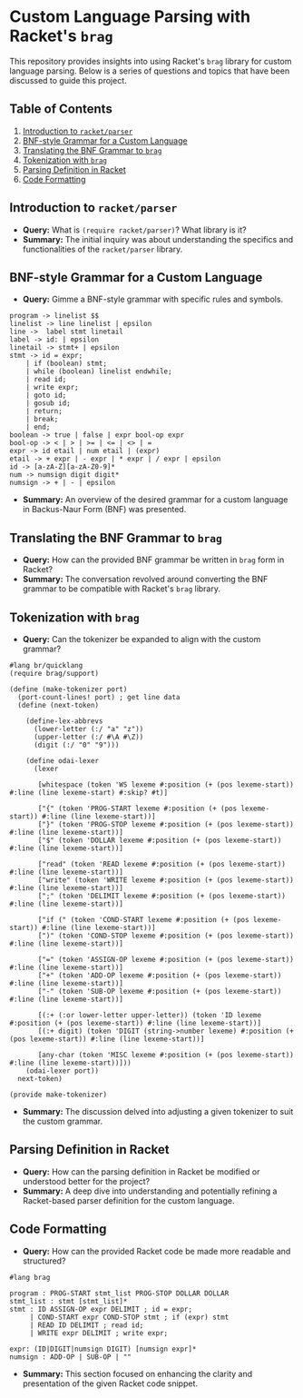 # Custom Language Parsing with Racket's `brag`

This repository provides insights into using Racket's `brag` library for custom language parsing. Below is a series of questions and topics that have been discussed to guide this project.

## Table of Contents
1. [Introduction to `racket/parser`](#introduction-to-racketparser)
2. [BNF-style Grammar for a Custom Language](#bnf-style-grammar-for-a-custom-language)
3. [Translating the BNF Grammar to `brag`](#translating-the-bnf-grammar-to-brag)
4. [Tokenization with `brag`](#tokenization-with-brag)
5. [Parsing Definition in Racket](#parsing-definition-in-racket)
6. [Code Formatting](#code-formatting)

## Introduction to `racket/parser`
- **Query:** What is `(require racket/parser)`? What library is it?
- **Summary:** The initial inquiry was about understanding the specifics and functionalities of the `racket/parser` library.

## BNF-style Grammar for a Custom Language
- **Query:** Gimme a BNF-style grammar with specific rules and symbols.
```
program -> linelist $$ 
linelist -> line linelist | epsilon 
line ->  label stmt linetail 
label -> id: | epsilon 
linetail -> stmt+ | epsilon 
stmt -> id = expr; 
	| if (boolean) stmt; 
	| while (boolean) linelist endwhile;
	| read id; 
	| write expr; 
	| goto id; 
	| gosub id; 
	| return;
	| break;
	| end; 
boolean -> true | false | expr bool-op expr 
bool-op -> < | > | >= | <= | <> | =
expr -> id etail | num etail | (expr) 
etail -> + expr | - expr | * expr | / expr | epsilon
id -> [a-zA-Z][a-zA-Z0-9]*
num -> numsign digit digit*
numsign -> + | - | epsilon 
```
- **Summary:** An overview of the desired grammar for a custom language in Backus-Naur Form (BNF) was presented.

## Translating the BNF Grammar to `brag`
- **Query:** How can the provided BNF grammar be written in `brag` form in Racket?
- **Summary:** The conversation revolved around converting the BNF grammar to be compatible with Racket's `brag` library.

## Tokenization with `brag`
- **Query:** Can the tokenizer be expanded to align with the custom grammar?
```racket
#lang br/quicklang
(require brag/support)

(define (make-tokenizer port)
  (port-count-lines! port) ; get line data
  (define (next-token)
  
    (define-lex-abbrevs
      (lower-letter (:/ "a" "z"))
      (upper-letter (:/ #\A #\Z))
      (digit (:/ "0" "9")))
      
    (define odai-lexer
      (lexer
       
       [whitespace (token 'WS lexeme #:position (+ (pos lexeme-start)) #:line (line lexeme-start) #:skip? #t)]
       
       ["{" (token 'PROG-START lexeme #:position (+ (pos lexeme-start)) #:line (line lexeme-start))]
       ["}" (token 'PROG-STOP lexeme #:position (+ (pos lexeme-start)) #:line (line lexeme-start))]
       ["$" (token 'DOLLAR lexeme #:position (+ (pos lexeme-start)) #:line (line lexeme-start))]
       
       ["read" (token 'READ lexeme #:position (+ (pos lexeme-start)) #:line (line lexeme-start))]
       ["write" (token 'WRITE lexeme #:position (+ (pos lexeme-start)) #:line (line lexeme-start))]
       [";" (token 'DELIMIT lexeme #:position (+ (pos lexeme-start)) #:line (line lexeme-start))]
       
       ["if (" (token 'COND-START lexeme #:position (+ (pos lexeme-start)) #:line (line lexeme-start))]
       [")" (token 'COND-STOP lexeme #:position (+ (pos lexeme-start)) #:line (line lexeme-start))]
       
       ["=" (token 'ASSIGN-OP lexeme #:position (+ (pos lexeme-start)) #:line (line lexeme-start))]
       ["+" (token 'ADD-OP lexeme #:position (+ (pos lexeme-start)) #:line (line lexeme-start))]
       ["-" (token 'SUB-OP lexeme #:position (+ (pos lexeme-start)) #:line (line lexeme-start))]
       
       [(:+ (:or lower-letter upper-letter)) (token 'ID lexeme #:position (+ (pos lexeme-start)) #:line (line lexeme-start))]
       [(:+ digit) (token 'DIGIT (string->number lexeme) #:position (+ (pos lexeme-start)) #:line (line lexeme-start))]
       
       [any-char (token 'MISC lexeme #:position (+ (pos lexeme-start)) #:line (line lexeme-start))]))
    (odai-lexer port))
  next-token)

(provide make-tokenizer)
```
- **Summary:** The discussion delved into adjusting a given tokenizer to suit the custom grammar.

## Parsing Definition in Racket
- **Query:** How can the parsing definition in Racket be modified or understood better for the project?
- **Summary:** A deep dive into understanding and potentially refining a Racket-based parser definition for the custom language.

## Code Formatting
- **Query:** How can the provided Racket code be made more readable and structured?
```racket
#lang brag

program : PROG-START stmt_list PROG-STOP DOLLAR DOLLAR
stmt_list : stmt [stmt_list]*
stmt : ID ASSIGN-OP expr DELIMIT ; id = expr;
     | COND-START expr COND-STOP stmt ; if (expr) stmt
     | READ ID DELIMIT ; read id;
     | WRITE expr DELIMIT ; write expr;

expr: (ID|DIGIT|numsign DIGIT) [numsign expr]* 
numsign : ADD-OP | SUB-OP | ""
```
- **Summary:** This section focused on enhancing the clarity and presentation of the given Racket code snippet.

